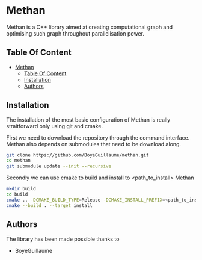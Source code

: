 # Methan
Methan is a C++ library aimed at creating computational graph and optimising such graph throughout parallelisation power.

## Table Of Content
- [Methan](#methan)
  - [Table Of Content](#table-of-content)
  - [Installation](#installation)
  - [Authors](#authors)

## Installation

The installation of the most basic configuration of Methan is really straitforward only using git and cmake. 

First we need to download the repository through the command interface. Methan also depends on submodules that need to be download along.
```sh
git clone https://github.com/BoyeGuillaume/methan.git
cd methan
git submodule update --init --recursive
```

Secondly we can use cmake to build and install to \<path_to_install\> Methan
```sh
mkdir build
cd build
cmake .. -DCMAKE_BUILD_TYPE=Release -DCMAKE_INSTALL_PREFIX=<path_to_install> -DMETHAN_BUILD_SHARED=ON
cmake --build . --target install
```

## Authors
The library has been made possible thanks to
* BoyeGuillaume
